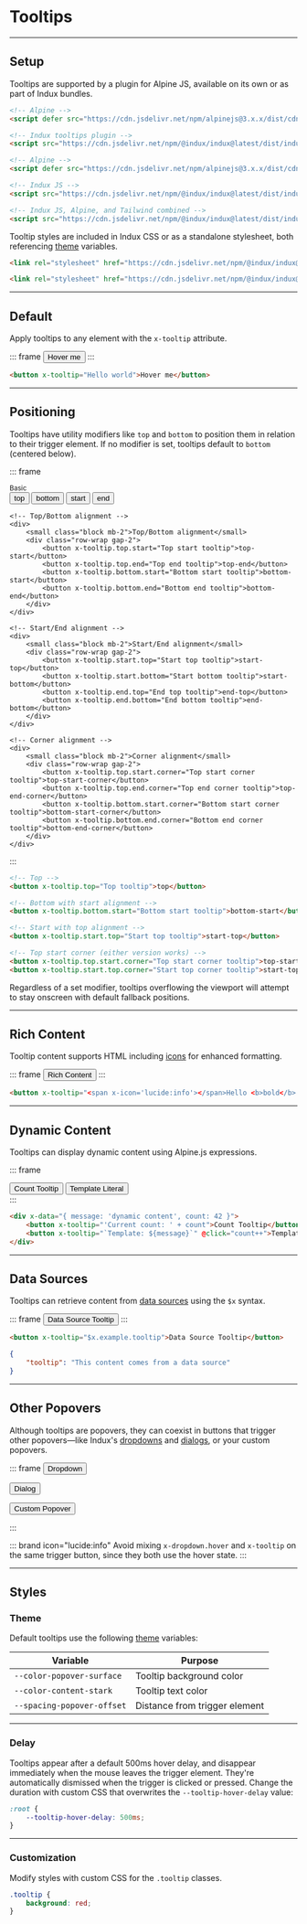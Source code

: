 # Tooltips

---

## Setup

Tooltips are supported by a plugin for Alpine JS, available on its own or as part of Indux bundles.

<x-code-group copy>

```html "Standalone"
<!-- Alpine -->
<script defer src="https://cdn.jsdelivr.net/npm/alpinejs@3.x.x/dist/cdn.min.js"></script>

<!-- Indux tooltips plugin -->
<script src="https://cdn.jsdelivr.net/npm/@indux/indux@latest/dist/indux.tooltips.min.js"></script>
```

```html "Indux JS"
<!-- Alpine -->
<script defer src="https://cdn.jsdelivr.net/npm/alpinejs@3.x.x/dist/cdn.min.js"></script>

<!-- Indux JS -->
<script src="https://cdn.jsdelivr.net/npm/@indux/indux@latest/dist/indux.min.js"></script>
```

```html "Quickstart"
<!-- Indux JS, Alpine, and Tailwind combined -->
<script src="https://cdn.jsdelivr.net/npm/@indux/indux@latest/dist/indux.quickstart.min.js"></script>
```

</x-code-group>

Tooltip styles are included in Indux CSS or as a standalone stylesheet, both referencing [theme](/styles/theme) variables.

<x-code-group copy>

```html "Indux CSS"
<link rel="stylesheet" href="https://cdn.jsdelivr.net/npm/@indux/indux@latest/dist/indux.css" />
```

```html "Standalone"
<link rel="stylesheet" href="https://cdn.jsdelivr.net/npm/@indux/indux@latest/dist/indux.tooltip.css" />
```

</x-code-group>

---

## Default

Apply tooltips to any element with the `x-tooltip` attribute.

::: frame
<button x-tooltip="Hello world">Hover me</button>
:::

```html copy
<button x-tooltip="Hello world">Hover me</button>
```

---

## Positioning

Tooltips have utility modifiers like `top` and `bottom` to position them in relation to their trigger element. If no modifier is set, tooltips default to `bottom` (centered below).

::: frame
<div class="col gap-4">
    <!-- Basic Directions -->
    <div>
        <small class="block mb-2">Basic</small>
        <div class="row-wrap gap-2">
            <button x-tooltip.top="Top tooltip">top</button>
            <button x-tooltip.bottom="Bottom tooltip">bottom</button>
            <button x-tooltip.start="Start tooltip">start</button>
            <button x-tooltip.end="End tooltip">end</button>
        </div>
    </div>
    
    <!-- Top/Bottom alignment -->
    <div>
        <small class="block mb-2">Top/Bottom alignment</small>
        <div class="row-wrap gap-2">
            <button x-tooltip.top.start="Top start tooltip">top-start</button>
            <button x-tooltip.top.end="Top end tooltip">top-end</button>
            <button x-tooltip.bottom.start="Bottom start tooltip">bottom-start</button>
            <button x-tooltip.bottom.end="Bottom end tooltip">bottom-end</button>
        </div>
    </div>
    
    <!-- Start/End alignment -->
    <div>
        <small class="block mb-2">Start/End alignment</small>
        <div class="row-wrap gap-2">
            <button x-tooltip.start.top="Start top tooltip">start-top</button>
            <button x-tooltip.start.bottom="Start bottom tooltip">start-bottom</button>
            <button x-tooltip.end.top="End top tooltip">end-top</button>
            <button x-tooltip.end.bottom="End bottom tooltip">end-bottom</button>
        </div>
    </div>

    <!-- Corner alignment -->
    <div>
        <small class="block mb-2">Corner alignment</small>
        <div class="row-wrap gap-2">
            <button x-tooltip.top.start.corner="Top start corner tooltip">top-start-corner</button>
            <button x-tooltip.top.end.corner="Top end corner tooltip">top-end-corner</button>
            <button x-tooltip.bottom.start.corner="Bottom start corner tooltip">bottom-start-corner</button>
            <button x-tooltip.bottom.end.corner="Bottom end corner tooltip">bottom-end-corner</button>
        </div>
    </div>
</div>
:::

```html "Examples" copy
<!-- Top -->
<button x-tooltip.top="Top tooltip">top</button>

<!-- Bottom with start alignment -->
<button x-tooltip.bottom.start="Bottom start tooltip">bottom-start</button>

<!-- Start with top alignment -->
<button x-tooltip.start.top="Start top tooltip">start-top</button>

<!-- Top start corner (either version works) -->
<button x-tooltip.top.start.corner="Top start corner tooltip">top-start-corner</button>
<button x-tooltip.start.top.corner="Start top corner tooltip">start-top-corner</button>
```

Regardless of a set modifier, tooltips overflowing the viewport will attempt to stay onscreen with default fallback positions.

---

## Rich Content

Tooltip content supports HTML including [icons](/elements/icons) for enhanced formatting.

::: frame
<button x-tooltip="<span x-icon='lucide:info'></span>Hello <b>bold</b> and <em>italic</em> world">Rich Content</button>
:::

```html copy
<button x-tooltip="<span x-icon='lucide:info'></span>Hello <b>bold</b> and <em>italic</em> world">Rich Content</button>
```

---

## Dynamic Content

Tooltips can display dynamic content using Alpine.js expressions.

::: frame
<div x-data="{ message: 'dynamic content', count: 42 }">
    <button x-tooltip="'Current count: ' + count">Count Tooltip</button>
    <button x-tooltip="`Template: ${message}`" @click="count++">Template Literal</button>
</div>
:::

```html copy
<div x-data="{ message: 'dynamic content', count: 42 }">
    <button x-tooltip="'Current count: ' + count">Count Tooltip</button>
    <button x-tooltip="`Template: ${message}`" @click="count++">Template Literal</button>
</div>
```

---

## Data Sources

Tooltips can retrieve content from [data sources](/plugins/data-sources) using the `$x` syntax.

::: frame
<button x-tooltip="$x.example.tooltip">Data Source Tooltip</button>
:::

<x-code-group copy>

```html "HTML"
<button x-tooltip="$x.example.tooltip">Data Source Tooltip</button>
```

```json "example.json"
{
    "tooltip": "This content comes from a data source"
}
```

</x-code-group>

---

## Other Popovers

Although tooltips are popovers, they can coexist in buttons that trigger other popovers—like Indux's [dropdowns](/elements/dropdowns) and [dialogs](/elements/dialogs), or your custom popovers.

::: frame
<button x-tooltip="Tooltip" x-dropdown="dropdown">Dropdown</button>
<menu popover id="dropdown" class="bottom-start">
    <li>Item 1</li>
    <li>Item 2</li>
    <li>Item 3</li>
</menu>

<button x-tooltip="Tooltip" popovertarget="dialog">Dialog</button>
<dialog popover id="dialog">
    <header>Dialog</header>
</dialog>

<button x-tooltip="Tooltip" popovertarget="custom">Custom Popover</button>
<div popover id="custom" class="m-auto p-10 border">Custom Popover</div>
:::

::: brand icon="lucide:info"
Avoid mixing `x-dropdown.hover` and `x-tooltip` on the same trigger button, since they both use the hover state.
:::

---

## Styles

### Theme

Default tooltips use the following [theme](/styles/theme) variables:

| Variable | Purpose |
|----------|----------|
| `--color-popover-surface` | Tooltip background color |
| `--color-content-stark` | Tooltip text color |
| `--spacing-popover-offset` | Distance from trigger element |

---

### Delay

Tooltips appear after a default 500ms hover delay, and disappear immediately when the mouse leaves the trigger element. They're automatically dismissed when the trigger is clicked or pressed. Change the duration with custom CSS that overwrites the `--tooltip-hover-delay` value:

```css copy
:root {
    --tooltip-hover-delay: 500ms;
}
```

---

### Customization

Modify styles with custom CSS for the `.tooltip` classes.

```css copy
.tooltip { 
    background: red;
}
```